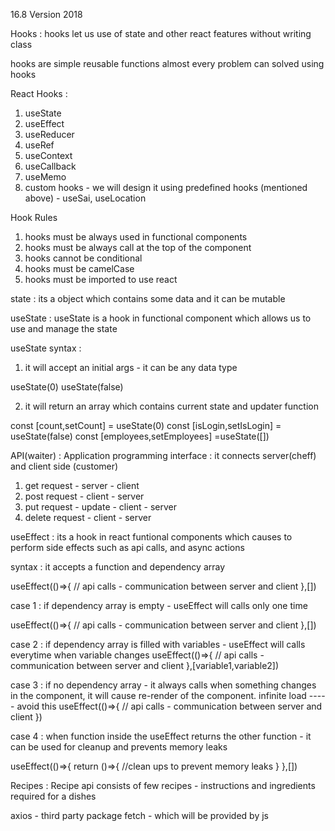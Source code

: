

16.8 Version 2018


Hooks : hooks let us use of state and other react features without writing class

hooks are simple reusable functions 
almost every problem can solved using hooks


React Hooks :
1. useState 
2. useEffect
3. useReducer
4. useRef
5. useContext
6. useCallback
7. useMemo
8. custom hooks - we will design it using predefined hooks (mentioned above) - useSai, useLocation



Hook Rules
1. hooks must be always used in functional components
2. hooks must be always call at the top of the component
3. hooks cannot be conditional
4. hooks must be camelCase
5. hooks must be imported to use react


state : its a object which contains some data and it can be mutable

useState : useState is a hook in functional component which allows us to use and manage the state 



useState syntax :
1. it will accept an initial args - it can be any data type

useState(0)
useState(false)

2. it will return an array which contains current state and updater function

const [count,setCount] = useState(0)
const [isLogin,setIsLogin] = useState(false)
const [employees,setEmployees] =useState([])

API(waiter) : Application programming interface : it connects server(cheff) and client side (customer)

1. get request - server - client
2. post request - client - server
3. put request - update - client - server
4. delete request - client - server 

useEffect : its a hook in react funtional components which causes to perform side effects such as api calls, 
and async actions


syntax : it accepts a function and dependency array

useEffect(()=>{
    // api calls - communication between server and client
},[])


case 1 : if dependency array is empty - useEffect will calls only one time

useEffect(()=>{
    // api calls - communication between server and client
},[])


case 2 : if dependency array is filled with variables - useEffect will calls everytime when variable changes
useEffect(()=>{
    // api calls - communication between server and client
},[variable1,variable2])

case 3 : if no dependency array - it always calls when something changes in the component, it will cause re-render of the component. infinite load ----- avoid this
useEffect(()=>{
    // api calls - communication between server and client
})

case 4 : when function inside the useEffect returns the other function - it can be used for cleanup and prevents memory leaks

useEffect(()=>{
    return ()=>{
        //clean ups to prevent memory leaks
    }
},[])






Recipes : Recipe api consists of few recipes - instructions and ingredients required for a dishes



axios - third party package 
fetch - which will be provided by js